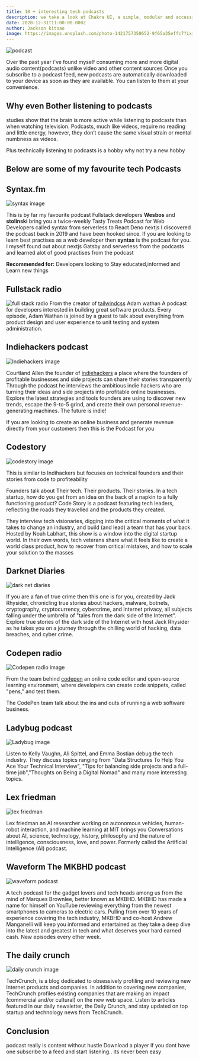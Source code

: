 ```yaml
---
title: 10 + interesting tech podcasts
description: we take a look at Chakra UI, a simple, modular and accessible component library
date: 2020-12-31T11:00:00.000Z
author: Jackson kitsao
image: https://images.unsplash.com/photo-1421757350652-9f65a35effc7?ixid=MXwxMjA3fDB8MHxwaG90by1wYWdlfHx8fGVufDB8fHw%3D&ixlib=rb-1.2.1&auto=format&fit=crop&w=1353&q=80
---
```


![podcast](https://images.unsplash.com/photo-1598965897289-4768a8799acc?ixid=MXwxMjA3fDB8MHxwaG90by1wYWdlfHx8fGVufDB8fHw%3D&ixlib=rb-1.2.1&auto=format&fit=crop&w=1350&q=80)

Over the past year i've found myself consuming more and more digital audio content(podcasts) 
unlike video and other  content sources  Once you subscribe to a podcast feed, new podcasts are automatically downloaded to your device as soon as they are available. You can listen to them at your convenience.

## Why even Bother listening to podcasts

studies show that the brain is more active while listening to podcasts than when watching television.
Podcasts, much like videos, require no reading and little energy, however, they don’t cause the same visual strain or mental numbness as videos.

Plus technically listening to podcasts is a hobby why not try a new hobby

## Below are some of my favourite tech Podcasts

## Syntax.fm

![syntax image](https://syntax.fm/static/syntax-banner.png)

This is by far my favourite podcast Fullstack developers **Wesbos** and **stolinski** bring you a twice-weekly
Tasty Treats Podcast for Web Developers called syntax from serverless to React Deno nextjs 
I discovered the podcast back in 2019 and have been hooked since.
If you are looking to learn best practises as a web developer then **syntax** is the podcast for you.
I myself found out about nextjs Gatsby and serverless from the podcasts and learned alot of good practises from the podcast

**Recommended for:** Developers looking to Stay educated,informed and Learn new things

## Fullstack radio

![full stack radio](https://images.transistor.fm/file/transistor/images/social_images/site/5064/social-full-stack-radio.jpg)
From the creator of [tailwindcss](https://www.tailwindcss.com) Adam wathan
A podcast for developers interested in building great software products. Every episode, Adam Wathan is joined by a guest to talk about everything from product design and user experience to unit testing and system administration.

## Indiehackers podcast

![Indiehackers image](https://www.indiehackers.com/images/shareables/home.jpg)

Courtland Allen the founder of [indiehackers](https://www.indiehackers.com)  a place where the founders of profitable businesses and side projects can share their stories transparently Through the podcast he interviews the ambitious indie hackers who are turning their ideas and side projects into profitable online businesses. Explore the latest strategies and tools founders are using to discover new trends, escape the 9-to-5 grind, and create their own personal revenue-generating machines. The future is indie!

If you are looking to create an online business and generate revenue directly from your customers then this is the Podcast for you

## Codestory

![codestory image](https://codestory.co/wp-content/uploads/2020/04/twitter_header.png)

This is similar to Indihackers but focuses on technical founders and their stories from code to profiteability

Founders talk about Their tech. Their products. Their stories. In a tech startup, how do you get from an idea on the back of a napkin to a fully functioning product? Code Story is a podcast featuring tech leaders, reflecting the roads they travelled and the products they created.

They interview tech visionaries, digging into the critical moments of what it takes to change an industry, and build (and lead) a team that has your back. Hosted by Noah Labhart, this show is a window into the digital startup world. In their own words, tech veterans share what it feels like to create a world class product, how to recover from critical mistakes, and how to scale your solution to the masses

## Darknet Diaries

![dark net diaries](https://darknetdiaries.com/imgs/darknet-diaries-sm.jpg)

If you are a fan of true crime then this one is for you,
created by Jack Rhysider, chronicling true stories about hackers, malware, botnets, cryptography, cryptocurrency, cybercrime, and Internet privacy, all subjects falling under the umbrella of "tales from the dark side of the Internet".
Explore true stories of the dark side of the Internet with host Jack Rhysider as he takes you on a journey through the chilling world of hacking, data breaches, and cyber crime.

## Codepen radio

![Codepen radio image](https://darknetdiaries.com/imgs/darknet-diaries-sm.jpg)

From the team behind [codepen](https://codepen.io) an online code editor and open-source learning environment, where developers can create code snippets, called "pens," and test them.

The CodePen team talk about the ins and outs of running a web software business.

## Ladybug podcast

![Ladybug image ](https://storage.pinecast.net/podcasts/covers/c617f912-02e9-488c-898e-59a87bdccd2f/ladybug_logo.png)

Listen to Kelly Vaughn, Ali Spittel, and Emma Bostian debug the tech industry.
They discuss topics ranging from "Data Structures To Help You Ace Your Technical Interview",
"Tips for balancing side projects and a full-time job","Thoughts on Being a Digital Nomad"
and many more interesting topics.

## Lex friedman

![lex friedman](https://is1-ssl.mzstatic.com/image/thumb/Podcasts114/v4/62/15/8e/62158efc-a4f7-d4ec-ebab-05c9a30ed25e/mza_6076293181799511311.png/1200x630wp.png)

Lex friedman an AI researcher working on autonomous vehicles, human-robot interaction, and machine learning at MIT brings you
Conversations about AI, science, technology, history, philosophy and the nature of intelligence, consciousness, love, and power. Formerly called the Artificial Intelligence (AI) podcast. 

## Waveform The MKBHD podcast

![waveform podcast](https://cdn.vyper.io/fc33a0ab-f3e1-4e89-951c-2b00a70bb67f/-/stretch/off/-/preview/1024x1024/)

A tech podcast for the gadget lovers and tech heads among us from the mind of Marques Brownlee, better known as MKBHD. MKBHD has made a name for himself on YouTube reviewing everything from the newest smartphones to cameras to electric cars. Pulling from over 10 years of experience covering the tech industry, MKBHD and co-host Andrew Manganelli will keep you informed and entertained as they take a deep dive into the latest and greatest in tech and what deserves your hard earned cash. New episodes every other week. 

## The daily crunch

![daily crunch image](https://startup.info/wp-content/uploads/2020/02/techcrunch-logo-1-1000x600.png)

TechCrunch, is a blog dedicated to obsessively profiling and reviewing new Internet products and companies. In addition to covering new companies, TechCrunch profiles existing companies that are making an impact (commercial and/or cultural) on the new web space.
Listen to articles featured in our daily newsletter, the Daily Crunch, and stay updated on top startup and technology news from TechCrunch.

## Conclusion

podcast really  is content without hustle
Download a player if you dont have one subscribe to a feed  and start listening.. its never been easy 
